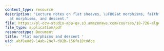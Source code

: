 ```yaml
---
content_type: resource
description: "Lecture notes on flat sheaves, \uFB02at morphisms, faithfully \uFB02\
  at morphisms, and descent."
file: https://ol-ocw-studio-app-qa.s3.amazonaws.com/courses/18-726-algebraic-geometry-spring-2009/abf8e0d914ab28e7d82b156fa18c0dce_MIT18_726s09_lec12_flat.pdf
file_type: application/pdf
resourcetype: Document
title: 'Flat morphisms and descent '
uid: abf8e0d9-14ab-28e7-d82b-156fa18c0dce
---
```

